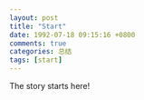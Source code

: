 ```yaml
---
layout: post
title: "Start"
date: 1992-07-18 09:15:16 +0800
comments: true
categories: 总结
tags: [start]
---
```



The story starts here!
